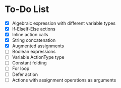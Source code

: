 # To-Do List

- [X] Algebraic expression with different variable types
- [X] If-ElseIf-Else actions
- [X] Inline action calls
- [X] String concatenation
- [X] Augmented assignments
- [ ] Boolean expressions
- [ ] Variable ActionType type
- [ ] Constant folding
- [ ] For loop
- [ ] Defer action
- [ ] Actions with assignment operations as arguments
